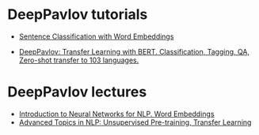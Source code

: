 # DeepPavlov tutorials

* [Sentence Classification with Word Embeddings](https://colab.research.google.com/github/deepmipt/dp_tutorials/blob/master/Tutorial_1_Sentence_classification_with_word_embeddings.ipynb)

* [DeepPavlov: Transfer Learning with BERT. Classification, Tagging, QA, Zero-shot transfer to 103 languages.](http://colab.research.google.com/github/deepmipt/dp_tutorials/blob/master/DeepPavlov_BERT_transfer_learning.ipynb)

# DeepPavlov lectures

* [Introduction to Neural Networks for NLP. Word Embeddings](https://docs.google.com/presentation/d/1JkYNMlyZsN4PyDipMfnZLg_99JpLrAgSGDsjAMHHkEQ/edit?usp=sharing)
* [Advanced Topics in NLP: Unsupervised Pre-training, Transfer Learning](https://docs.google.com/presentation/d/1BQW4MfammNmD7LVTcxLSQxNGBjQBed7aZ_imAFJsqnU/edit?usp=sharing)
